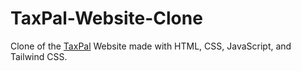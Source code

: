 # TaxPal-Website-Clone
Clone of the [TaxPal](https://salient.tailwindui.com/) Website made with HTML, CSS, JavaScript, and Tailwind CSS.

